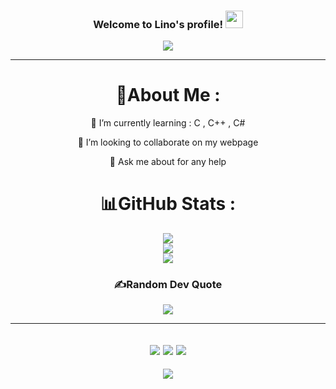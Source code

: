 <h3 align="center">
  Welcome to Lino's profile!
  <img src="https://media.giphy.com/media/hvRJCLFzcasrR4ia7z/giphy.gif" width="28">
</h3>
<p align="center">
  <a href="https://github.com/CodeWhiteWeb/CodeWhiteWeb"><img src="https://readme-typing-svg.herokuapp.com?color=%2336BCF7&center=true&vCenter=true&lines=Hi+%2C+welcome+to+my+Github+page;I+am+CodeWhiteWeb;I+am+a+High+school+student;Web+Dev;Game+Dev;Bot+Dev;Crypto+Lover+%3C3"></a>
</p>

---
<div align="center">
  
# 💫About Me :
 
🌱 I’m currently learning : C , C++ , C#

  👯 I’m looking to collaborate on my webpage

  💬 Ask me about for any help

# 📊GitHub Stats :
![](https://github-readme-stats.vercel.app/api?username=lino02300&theme=radical&hide_border=false&include_all_commits=false&count_private=false)<br/>
![](https://github-readme-streak-stats.herokuapp.com/?user=lino02300&theme=radical&hide_border=false)<br/>
![](https://github-readme-stats.vercel.app/api/top-langs/?username=lino02300&theme=radical&hide_border=false&include_all_commits=false&count_private=false&layout=compact)


### ✍️Random Dev Quote
![](https://quotes-github-readme.vercel.app/api?type=horizontal&theme=merko)

---
![](https://forthebadge.com/images/badges/powered-by-black-magic.svg)
![](http://ForTheBadge.com/images/badges/built-by-developers.svg)
![](https://forthebadge.com/images/badges/uses-brains.svg)
---
![](https://komarev.com/ghpvc/?username=CodeWhiteWeb&label=Visitors+Count&color=brightgreen)
</div>
